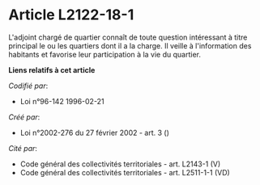 # Article L2122-18-1

L'adjoint chargé de quartier connaît de toute question intéressant à titre principal le ou les quartiers dont il a la charge.
Il veille à l'information des habitants et favorise leur participation à la vie du quartier.

**Liens relatifs à cet article**

_Codifié par_:

  - Loi n°96-142 1996-02-21

_Créé par_:

  - Loi n°2002-276 du 27 février 2002 - art. 3 ()

_Cité par_:

  - Code général des collectivités territoriales - art. L2143-1 (V)
  - Code général des collectivités territoriales - art. L2511-1-1 (VD)
